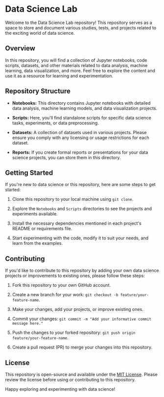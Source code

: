 # Data Science Lab

Welcome to the Data Science Lab repository! This repository serves as a space to store and document various studies, tests, and projects related to the exciting world of data science.

## Overview

In this repository, you will find a collection of Jupyter notebooks, code scripts, datasets, and other materials related to data analysis, machine learning, data visualization, and more. Feel free to explore the content and use it as a resource for learning and experimentation.

## Repository Structure

- **Notebooks:** This directory contains Jupyter notebooks with detailed data analysis, machine learning models, and data visualization projects.

- **Scripts:** Here, you'll find standalone scripts for specific data science tasks, experiments, or data preprocessing.

- **Datasets:** A collection of datasets used in various projects. Please ensure you comply with any licensing or usage restrictions for each dataset.

- **Reports:** If you create formal reports or presentations for your data science projects, you can store them in this directory.

## Getting Started

If you're new to data science or this repository, here are some steps to get started:

1. Clone this repository to your local machine using `git clone`.

2. Explore the `Notebooks` and `Scripts` directories to see the projects and experiments available.

3. Install the necessary dependencies mentioned in each project's README or requirements file.

4. Start experimenting with the code, modify it to suit your needs, and learn from the examples.

## Contributing

If you'd like to contribute to this repository by adding your own data science projects or improvements to existing ones, please follow these steps:

1. Fork this repository to your own GitHub account.

2. Create a new branch for your work: `git checkout -b feature/your-feature-name`.

3. Make your changes, add your projects, or improve existing ones.

4. Commit your changes: `git commit -m "Add your informative commit message here."`

5. Push the changes to your forked repository: `git push origin feature/your-feature-name`.

6. Create a pull request (PR) to merge your changes into this repository.

## License

This repository is open-source and available under the [MIT License](LICENSE). Please review the license before using or contributing to this repository.

Happy exploring and experimenting with data science!
